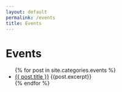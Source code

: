 ```yaml
---
layout: default
permalink: /events
title: Events
---
```


# Events

<ul>
  {% for post in site.categories.events %}
      <li>
        <a href="{{ post.url }}">{{ post.title }}</a>
        {{post.excerpt}}
      </li>
  {% endfor %}
</ul>